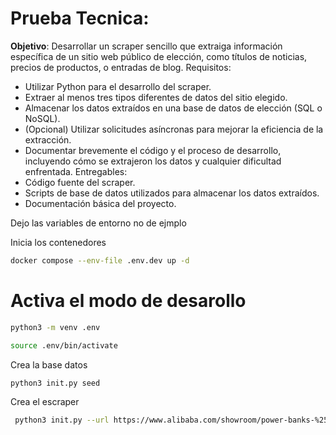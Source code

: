 # Prueba Tecnica:
 
**Objetivo**: Desarrollar un scraper sencillo que extraiga información específica de un sitio web público de elección, como títulos de noticias, precios de productos, o entradas de blog.
Requisitos:
- Utilizar Python para el desarrollo del scraper.
- Extraer al menos tres tipos diferentes de datos del sitio elegido.
- Almacenar los datos extraídos en una base de datos de elección (SQL o NoSQL).
- (Opcional) Utilizar solicitudes asíncronas para mejorar la eficiencia de la extracción.
- Documentar brevemente el código y el proceso de desarrollo, incluyendo cómo se extrajeron los datos y cualquier dificultad enfrentada.
Entregables:
- Código fuente del scraper.
- Scripts de base de datos utilizados para almacenar los datos extraídos.
- Documentación básica del proyecto.

Dejo las variables de entorno no  de ejmplo 

Inicia los contenedores

```bash
docker compose --env-file .env.dev up -d 
```
# Activa el modo de desarollo
```bash
python3 -m venv .env

source .env/bin/activate 
```
Crea la base datos 
```bash
python3 init.py seed  


```
Crea el escraper
```bash
 python3 init.py --url https://www.alibaba.com/showroom/power-banks-%2526-power-station/ultra-slim/p100010895.html\?spm\=a2700.7724857.0.0.27811c8cdbcfEf 


```
